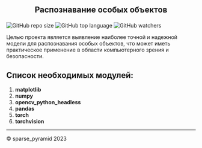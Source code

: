 ## <p align="center"> Распознавание особых объектов </p>
![GitHub repo size](https://img.shields.io/github/repo-size/OnlinegamesSKNM/mainFile?color=green&label=Used%20Memory&style=plastic) ![GitHub top language](https://img.shields.io/github/languages/top/OnlinegamesSKNM/mainFile?label=Python&logo=GitHub) ![GitHub watchers](https://img.shields.io/github/watchers/OnlinegamesSKNM/mainFile?logoColor=blue&style=social)

Целью проекта является выявление наиболее точной и надежной модели для распознавания особых объектов, что может иметь практическое применение в области компьютерного зрения и безопасности.

## Список необходимых модулей:
1. **matplotlib**
1. **numpy**
1. **opencv_python_headless**
1. **pandas**
1. **torch**
2. **torchvision**


<div>
  <hr> &copy; sparse_pyramid 2023
</div>

